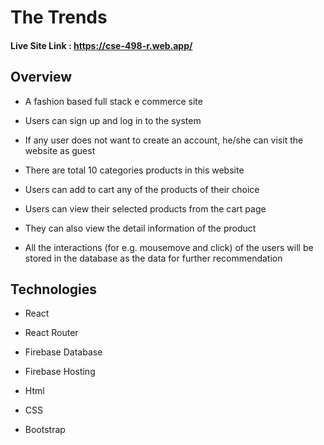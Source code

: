 # The Trends

#### Live Site Link : https://cse-498-r.web.app/

## Overview 

* A fashion based full stack e commerce site

* Users can sign up and log in to the system 

* If any user does not want to create an account, he/she can visit the website as guest

* There are total 10 categories products in this website

* Users can add to cart any of the products of their choice

* Users can view their selected products from the cart page

* They can also view the detail information of the product

* All the interactions (for e.g. mousemove and click) of the users will be stored in the database as the data for further recommendation

## Technologies 

* React

* React Router

* Firebase Database

* Firebase Hosting

* Html

* CSS

* Bootstrap

